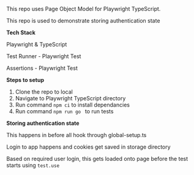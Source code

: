 This repo uses Page Object Model for Playwright TypeScript.

This repo is used to demonstrate storing authentication state

**Tech Stack**

Playwright & TypeScript

Test Runner - Playwright Test

Assertions - Playwright Test


**Steps to setup**

1) Clone the repo to local
2) Navigate to Playwright TypeScript directory
3) Run command ```npm ci``` to install dependancies
4) Run command ```npm run go ``` to run tests


**Storing authentication state**

This happens in before all hook through global-setup.ts

Login to app happens and cookies get saved in storage directory

Based on required user login, this gets loaded onto page before the test starts using ```test.use```
